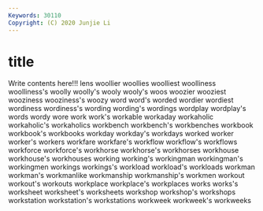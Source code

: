 ```yaml
---
Keywords: 30110
Copyright: (C) 2020 Junjie Li
---
```


# title

Write contents here!!!
lens 
woollier 
woollies 
woolliest 
woolliness 
woolliness's
woolly 
woolly's 
wooly 
wooly's 
woos 
woozier 
wooziest 
wooziness 
wooziness's 
woozy
word 
word's 
worded 
wordier 
wordiest 
wordiness 
wordiness's 
wording 
wording's 
wordings
wordplay 
wordplay's 
words 
wordy 
wore 
work 
work's 
workable 
workaday 
workaholic
workaholic's 
workaholics 
workbench 
workbench's 
workbenches 
workbook 
workbook's 
workbooks 
workday 
workday's
workdays 
worked 
worker 
worker's 
workers 
workfare 
workfare's 
workflow 
workflow's 
workflows
workforce 
workforce's 
workhorse 
workhorse's 
workhorses 
workhouse 
workhouse's 
workhouses 
working 
working's
workingman 
workingman's 
workingmen 
workings 
workings's 
workload 
workload's 
workloads 
workman 
workman's
workmanlike 
workmanship 
workmanship's 
workmen 
workout 
workout's 
workouts 
workplace 
workplace's 
workplaces
works 
works's 
worksheet 
worksheet's 
worksheets 
workshop 
workshop's 
workshops 
workstation 
workstation's
workstations 
workweek 
workweek's 
workweeks 
